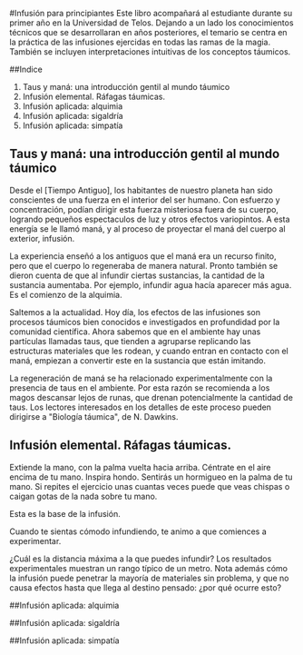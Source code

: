 #Infusión para principiantes
Este libro acompañará al estudiante durante su primer año en la Universidad de Telos. Dejando a un lado los conocimientos técnicos que se desarrollaran en años posteriores, el temario se centra en la práctica de las infusiones ejercidas en todas las ramas de la magia. También se incluyen interpretaciones intuitivas de los conceptos táumicos.

##Indice
1. Taus y maná: una introducción gentil al mundo táumico
2. Infusión elemental. Ráfagas táumicas.
3. Infusión aplicada: alquimia
4. Infusión aplicada: sigaldría
5. Infusión aplicada: simpatía

## Taus y maná: una introducción gentil al mundo táumico
Desde el [Tiempo Antiguo], los habitantes de nuestro planeta han sido conscientes de una fuerza en el interior del ser humano. Con esfuerzo y concentración, podían dirigir esta fuerza misteriosa fuera de su cuerpo, logrando pequeños espectaculos de luz y otros efectos variopintos. A esta energía se le llamó maná, y al proceso de proyectar el maná del cuerpo al exterior, infusión.

La experiencia enseñó a los antiguos que el maná era un recurso finito, pero que el cuerpo lo regeneraba de manera natural. Pronto también se dieron cuenta de que al infundir ciertas sustancias, la cantidad de la sustancia aumentaba. Por ejemplo, infundir agua hacía aparecer más agua. Es el comienzo de la alquimia.

Saltemos a la actualidad. Hoy día, los efectos de las infusiones son procesos táumicos bien conocidos e investigados en profundidad por la comunidad científica. Ahora sabemos que en el ambiente hay unas partículas llamadas taus, que tienden a agruparse replicando las estructuras materiales que les rodean, y cuando entran en contacto con el maná, empiezan a convertir este en la sustancia que están imitando.

La regeneración de maná se ha relacionado experimentalmente con la presencia de taus en el ambiente. Por esta razón se recomienda a los magos descansar lejos de runas, que drenan potencialmente la cantidad de taus. Los lectores interesados en los detalles de este proceso pueden dirigirse a "Biología táumica", de N. Dawkins.

## Infusión elemental. Ráfagas táumicas.
Extiende la mano, con la palma vuelta hacia arriba. Céntrate en el aire encima de tu mano. Inspira hondo.
Sentirás un hormigueo en la palma de tu mano. Si repites el ejercicio unas cuantas veces puede que veas chispas o caigan gotas de la nada sobre tu mano.

Esta es la base de la infusión.

Cuando te sientas cómodo infundiendo, te animo a que comiences a experimentar.

¿Cuál es la distancia máxima a la que puedes infundir? Los resultados experimentales muestran un rango típico de un metro.
Nota además cómo la infusión puede penetrar la mayoría de materiales sin problema, y que no causa efectos hasta que llega al destino pensado: ¿por qué ocurre esto?

##Infusión aplicada: alquimia

##Infusión aplicada: sigaldría

##Infusión aplicada: simpatía

